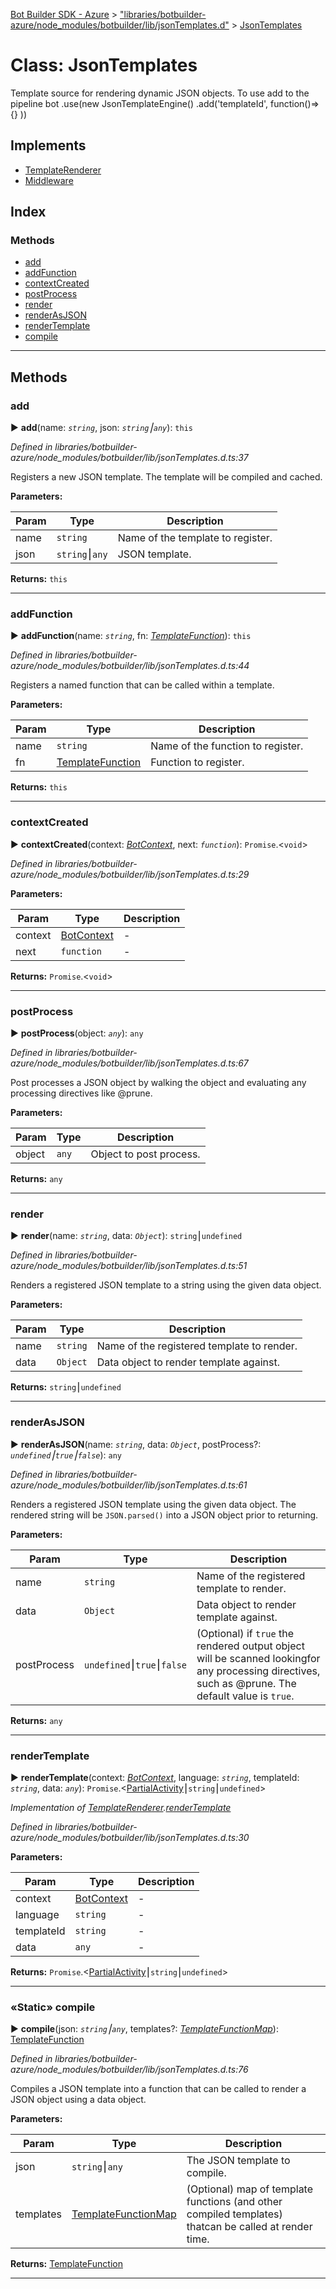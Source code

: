 [Bot Builder SDK - Azure](../README.md) > ["libraries/botbuilder-azure/node_modules/botbuilder/lib/jsonTemplates.d"](../modules/_libraries_botbuilder_azure_node_modules_botbuilder_lib_jsontemplates_d_.md) > [JsonTemplates](../classes/_libraries_botbuilder_azure_node_modules_botbuilder_lib_jsontemplates_d_.jsontemplates.md)



# Class: JsonTemplates


Template source for rendering dynamic JSON objects. To use add to the pipeline bot .use(new JsonTemplateEngine() .add('templateId', function()=>{} ))

## Implements

* [TemplateRenderer](../interfaces/_libraries_botbuilder_azure_node_modules_botbuilder_lib_templatemanager_d_.templaterenderer.md)
* [Middleware](../interfaces/botbuilder.middleware.md)

## Index

### Methods

* [add](_libraries_botbuilder_azure_node_modules_botbuilder_lib_jsontemplates_d_.jsontemplates.md#add)
* [addFunction](_libraries_botbuilder_azure_node_modules_botbuilder_lib_jsontemplates_d_.jsontemplates.md#addfunction)
* [contextCreated](_libraries_botbuilder_azure_node_modules_botbuilder_lib_jsontemplates_d_.jsontemplates.md#contextcreated)
* [postProcess](_libraries_botbuilder_azure_node_modules_botbuilder_lib_jsontemplates_d_.jsontemplates.md#postprocess)
* [render](_libraries_botbuilder_azure_node_modules_botbuilder_lib_jsontemplates_d_.jsontemplates.md#render)
* [renderAsJSON](_libraries_botbuilder_azure_node_modules_botbuilder_lib_jsontemplates_d_.jsontemplates.md#renderasjson)
* [renderTemplate](_libraries_botbuilder_azure_node_modules_botbuilder_lib_jsontemplates_d_.jsontemplates.md#rendertemplate)
* [compile](_libraries_botbuilder_azure_node_modules_botbuilder_lib_jsontemplates_d_.jsontemplates.md#compile)



---
## Methods
<a id="add"></a>

###  add

► **add**(name: *`string`*, json: *`string`⎮`any`*): `this`



*Defined in libraries/botbuilder-azure/node_modules/botbuilder/lib/jsonTemplates.d.ts:37*



Registers a new JSON template. The template will be compiled and cached.


**Parameters:**

| Param | Type | Description |
| ------ | ------ | ------ |
| name | `string`   |  Name of the template to register. |
| json | `string`⎮`any`   |  JSON template. |





**Returns:** `this`





___

<a id="addfunction"></a>

###  addFunction

► **addFunction**(name: *`string`*, fn: *[TemplateFunction](../modules/_libraries_botbuilder_azure_node_modules_botbuilder_lib_jsontemplates_d_.md#templatefunction)*): `this`



*Defined in libraries/botbuilder-azure/node_modules/botbuilder/lib/jsonTemplates.d.ts:44*



Registers a named function that can be called within a template.


**Parameters:**

| Param | Type | Description |
| ------ | ------ | ------ |
| name | `string`   |  Name of the function to register. |
| fn | [TemplateFunction](../modules/_libraries_botbuilder_azure_node_modules_botbuilder_lib_jsontemplates_d_.md#templatefunction)   |  Function to register. |





**Returns:** `this`





___

<a id="contextcreated"></a>

###  contextCreated

► **contextCreated**(context: *[BotContext](../interfaces/botbuilder.__global.botcontext.md)*, next: *`function`*): `Promise`.<`void`>



*Defined in libraries/botbuilder-azure/node_modules/botbuilder/lib/jsonTemplates.d.ts:29*



**Parameters:**

| Param | Type | Description |
| ------ | ------ | ------ |
| context | [BotContext](../interfaces/botbuilder.__global.botcontext.md)   |  - |
| next | `function`   |  - |





**Returns:** `Promise`.<`void`>





___

<a id="postprocess"></a>

###  postProcess

► **postProcess**(object: *`any`*): `any`



*Defined in libraries/botbuilder-azure/node_modules/botbuilder/lib/jsonTemplates.d.ts:67*



Post processes a JSON object by walking the object and evaluating any processing directives like @prune.


**Parameters:**

| Param | Type | Description |
| ------ | ------ | ------ |
| object | `any`   |  Object to post process. |





**Returns:** `any`





___

<a id="render"></a>

###  render

► **render**(name: *`string`*, data: *`Object`*): `string`⎮`undefined`



*Defined in libraries/botbuilder-azure/node_modules/botbuilder/lib/jsonTemplates.d.ts:51*



Renders a registered JSON template to a string using the given data object.


**Parameters:**

| Param | Type | Description |
| ------ | ------ | ------ |
| name | `string`   |  Name of the registered template to render. |
| data | `Object`   |  Data object to render template against. |





**Returns:** `string`⎮`undefined`





___

<a id="renderasjson"></a>

###  renderAsJSON

► **renderAsJSON**(name: *`string`*, data: *`Object`*, postProcess?: *`undefined`⎮`true`⎮`false`*): `any`



*Defined in libraries/botbuilder-azure/node_modules/botbuilder/lib/jsonTemplates.d.ts:61*



Renders a registered JSON template using the given data object. The rendered string will be `JSON.parsed()` into a JSON object prior to returning.


**Parameters:**

| Param | Type | Description |
| ------ | ------ | ------ |
| name | `string`   |  Name of the registered template to render. |
| data | `Object`   |  Data object to render template against. |
| postProcess | `undefined`⎮`true`⎮`false`   |  (Optional) if `true` the rendered output object will be scanned lookingfor any processing directives, such as @prune. The default value is `true`. |





**Returns:** `any`





___

<a id="rendertemplate"></a>

###  renderTemplate

► **renderTemplate**(context: *[BotContext](../interfaces/botbuilder.__global.botcontext.md)*, language: *`string`*, templateId: *`string`*, data: *`any`*): `Promise`.<[Partial](../interfaces/_node_modules__types_lodash_index_d_._.partial.md)[Activity](../interfaces/botbuilder.activity.md)⎮`string`⎮`undefined`>



*Implementation of [TemplateRenderer](../interfaces/_libraries_botbuilder_azure_node_modules_botbuilder_lib_templatemanager_d_.templaterenderer.md).[renderTemplate](../interfaces/_libraries_botbuilder_azure_node_modules_botbuilder_lib_templatemanager_d_.templaterenderer.md#rendertemplate)*

*Defined in libraries/botbuilder-azure/node_modules/botbuilder/lib/jsonTemplates.d.ts:30*



**Parameters:**

| Param | Type | Description |
| ------ | ------ | ------ |
| context | [BotContext](../interfaces/botbuilder.__global.botcontext.md)   |  - |
| language | `string`   |  - |
| templateId | `string`   |  - |
| data | `any`   |  - |





**Returns:** `Promise`.<[Partial](../interfaces/_node_modules__types_lodash_index_d_._.partial.md)[Activity](../interfaces/botbuilder.activity.md)⎮`string`⎮`undefined`>





___

<a id="compile"></a>

### «Static» compile

► **compile**(json: *`string`⎮`any`*, templates?: *[TemplateFunctionMap](../modules/_libraries_botbuilder_azure_node_modules_botbuilder_lib_jsontemplates_d_.md#templatefunctionmap)*): [TemplateFunction](../modules/_libraries_botbuilder_azure_node_modules_botbuilder_lib_jsontemplates_d_.md#templatefunction)



*Defined in libraries/botbuilder-azure/node_modules/botbuilder/lib/jsonTemplates.d.ts:76*



Compiles a JSON template into a function that can be called to render a JSON object using a data object.


**Parameters:**

| Param | Type | Description |
| ------ | ------ | ------ |
| json | `string`⎮`any`   |  The JSON template to compile. |
| templates | [TemplateFunctionMap](../modules/_libraries_botbuilder_azure_node_modules_botbuilder_lib_jsontemplates_d_.md#templatefunctionmap)   |  (Optional) map of template functions (and other compiled templates) thatcan be called at render time. |





**Returns:** [TemplateFunction](../modules/_libraries_botbuilder_azure_node_modules_botbuilder_lib_jsontemplates_d_.md#templatefunction)





___


